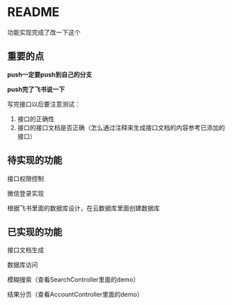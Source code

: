 # README

功能实现完成了改一下这个


## 重要的点

**push一定要push到自己的分支**

**push完了飞书说一下**

写完接口以后要注意测试：

1. 接口的正确性
2. 接口的接口文档是否正确（怎么通过注释来生成接口文档的内容参考已添加的接口）

## 待实现的功能

接口权限控制

微信登录实现

根据飞书里面的数据库设计，在云数据库里面创建数据库

## 已实现的功能

接口文档生成

数据库访问

模糊搜索（查看SearchController里面的demo）

结果分页（查看AccountController里面的demo）
